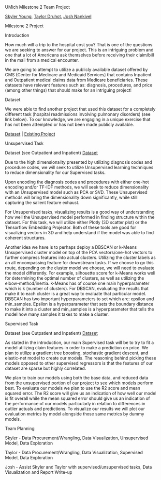 UMich Milestone 2 Team Project

[Skyler Young](https://github.com/skyyy1234), [Taylor Druhot](https://github.com/twdruhot), [Josh Nankivel](https://github.com/nankivel)

 
Milestone 2 Project

Introduction

How much will a trip to the hospital cost you? That is one of the questions we are seeking to answer for our project. This is an intriguing problem and one that a lot of Americans ask themselves before receiving their claim/bill in the mail from a medical encounter. 

We are going to attempt to utilize a publicly available dataset offered by CMS (Center for Medicare and Medicaid Services) that contains Inpatient and Outpatient medical claims data from Medicare beneficiaries. These datasets have relevant features such as: diagnosis, procedures, and price (among other things) that should make for an intriguing project!

Dataset 

We were able to find another project that used this dataset for a completely different task (hospital readmissions involving pulmonary disorders) (see link below). To our knowledge, we are engaging in a unique exercise that has not been attempted or has not been made publicly available. 

[Dataset](https://www.cms.gov/Research-Statistics-Data-and-Systems/Downloadable-Public-Use-Files/SynPUFs/DE_Syn_PUF) | [Existing Project](https://www.ijert.org/comparison-of-different-machine-learning-models-for-predicting-chronic-obstructive-pulmonary-disorder-hospital-readmissions)

Unsupervised Task

Dataset (see Outpatient and Inpatient) [Dataset](https://www.cms.gov/Research-Statistics-Data-and-Systems/Downloadable-Public-Use-Files/SynPUFs/DE_Syn_PUF)

Due to the high dimensionality presented by utilizing diagnosis codes and procedure codes, we will seek to utilize Unsupervised learning techniques to reduce dimensionality for our Supervised tasks.

Upon encoding the diagnosis codes and procedures with either one-hot encoding and/or TF-IDF methods, we will seek to reduce dimensionality with an Unsupervised model such as PCA or SVD. These Unsupervised methods will bring the dimensionality down significantly, while still capturing the salient feature exhaust.

For Unsupervised tasks, visualizing results is a good way of understanding how well the Unsupervised model performed in finding structure within the dataset. For this task, we will utilize either Plotly (3D scatter plot) or the Tensorflow Embedding Projector. Both of these tools are good for visualizing vectors in 3D and help understand if the model was able to find coherent structures.

Another idea we have is to perhaps deploy a DBSCAN or k-Means Unsupervised cluster model on top of the PCA vectors/one-hot vectors to further compress features into actual clusters. Utilizing the cluster labels as an all encompassing feature for downstream tasks. If we choose to go this route, depending on the cluster model we choose, we will need to evaluate the model differently. For example, silhouette score for k-Means works well for determining the optimal number of clusters, as well as utilizing the elbow-method/inertia. k-Means has of course one main hyperparameter which is k (number of clusters). For DBSCAN, evaluating the results that make it to each cluster is a great way to evaluate that particular model. DBSCAN has two important hyperparameters to set which are: epsilon and min_samples. Epsilon is a hyperparameter that sets the boundary distance to make it into a cluster and min_samples is a hyperparameter that tells the model how many samples it takes to make a cluster. 

Supervised Task

Dataset (see Outpatient and Inpatient) [Dataset](https://www.cms.gov/Research-Statistics-Data-and-Systems/Downloadable-Public-Use-Files/SynPUFs/DE_Syn_PUF)

As stated in the introduction, our main Supervised task will be to try to fit a model utilizing claim features in order to make a prediction on price. We plan to utilize a gradient tree boosting, stochastic gradient descent, and elastic-net model to create our models. The reasoning behind picking these models opposed to other supervised regressors is that the features of our dataset are sparse but highly correlated. 

We plan to train our models using both the base data, and reduced data from the unsupervised portion of our project to see which models perform best. To evaluate our models we plan to use the R2 score and mean squared error. The R2 score will give us an indication of how well our model is fit overall while the mean squared error should give us an indication of the performance of our models particularly in relation to differences in outlier actuals and predictions. To visualize our results we will plot our evaluation metrics by model alongside those same metrics by dummy models.

Team Planning

Skyler - Data Procurement/Wrangling, Data Visualization, Unsupervised Model, Data Exploration

Taylor - Data Procurement/Wrangling, Data Visualization, Supervised Model, Data Exploration

Josh - Assist Skyler and Taylor with supervised/unsupervised tasks, Data Visualization and Report Write-up
